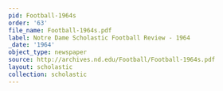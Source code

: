 ```yaml
---
pid: Football-1964s
order: '63'
file_name: Football-1964s.pdf
label: Notre Dame Scholastic Football Review - 1964
_date: '1964'
object_type: newspaper
source: http://archives.nd.edu/Football/Football-1964s.pdf
layout: scholastic
collection: scholastic
---
```


